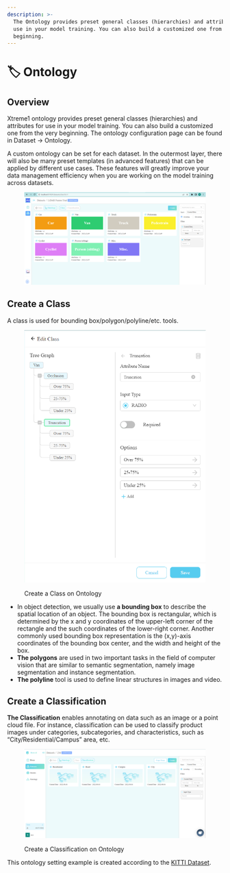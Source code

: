```yaml
---
description: >-
  The Ontology provides preset general classes (hierarchies) and attributes for
  use in your model training. You can also build a customized one from the very
  beginning.
---
```


# 🏷 Ontology

## Overview

Xtreme1 ontology provides preset general classes (hierarchies) and attributes for use in your model training. You can also build a customized one from the very beginning. The ontology configuration page can be found in Dataset -> Ontology.&#x20;

A custom ontology can be set for each dataset. In the outermost layer, there will also be many preset templates (in advanced features) that can be applied by different use cases. These features will greatly improve your data management efficiency when you are working on the model training across datasets.

<figure><img src="../.gitbook/assets/ontology.png" alt=""><figcaption></figcaption></figure>

## Create a Class

A class is used for bounding box/polygon/polyline/etc. tools.

<figure><img src="../.gitbook/assets/class.png" alt=""><figcaption><p>Create a Class on Ontology</p></figcaption></figure>

* In object detection, we usually use **a bounding box** to describe the spatial location of an object. The bounding box is rectangular, which is determined by the x and y coordinates of the upper-left corner of the rectangle and the such coordinates of the lower-right corner. Another commonly used bounding box representation is the (x,y)-axis coordinates of the bounding box center, and the width and height of the box.
* **The polygons** are used in two important tasks in the field of computer vision that are similar to semantic segmentation, namely image segmentation and instance segmentation.
* **The polyline** tool is used to define linear structures in images and video.

## Create a Classification

**The Classification** enables annotating on data such as an image or a point cloud file. For instance, classification can be used to classify product images under categories, subcategories, and characteristics, such as “City/Residential/Campus” area, etc.

<figure><img src="../.gitbook/assets/classification.png" alt=""><figcaption><p>Create a Classification on Ontology</p></figcaption></figure>

This ontology setting example is created according to the [KITTI Dataset](https://www.cvlibs.net/datasets/kitti/).
